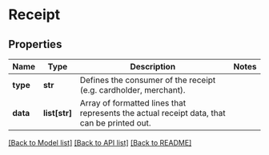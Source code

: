 # Receipt

## Properties
Name | Type | Description | Notes
------------ | ------------- | ------------- | -------------
**type** | **str** | Defines the consumer of the receipt (e.g. cardholder, merchant). | 
**data** | **list[str]** | Array of formatted lines that represents the actual receipt data, that can be printed out. | 

[[Back to Model list]](../README.md#documentation-for-models) [[Back to API list]](../README.md#documentation-for-api-endpoints) [[Back to README]](../README.md)


